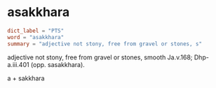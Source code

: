 # asakkhara

``` toml
dict_label = "PTS"
word = "asakkhara"
summary = "adjective not stony, free from gravel or stones, s"
```

adjective not stony, free from gravel or stones, smooth Ja.v.168; Dhp\-a.iii.401 (opp. sasakkhara).

a \+ sakkhara


